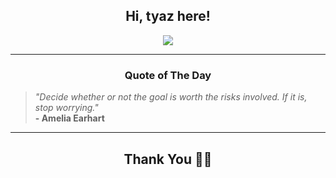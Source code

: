 <h2 align="center"> Hi, tyaz here!</h2>

<p align="center">
<a href="https://github.com/tyazx" alt="github streak"><img src="https://dvst-streak.herokuapp.com/?user=tyazx&theme=tokyonight&fire=DD472C"></a>
</p>

<hr>
<h3 align="center">Quote of The Day</h3>
<p align="center">
<blockquote>
<i>"Decide whether or not the goal is worth the risks involved. If it is, stop worrying."</i>
<br>
<b>- Amelia Earhart</b>
</blockquote>
</p>


<hr>
<h2 align="center">Thank You 🙏🏼</h2>
